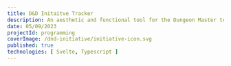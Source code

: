 ```yaml
---
title: D&D Initaitve Tracker
description: An aesthetic and functional tool for the Dungeon Master to track combat in D&D.
date: 05/09/2023
projectId: programming
coverImage: /dnd-initiative/initiative-icon.svg
published: true
technologies: [ Svelte, Typescript ]
---
```


